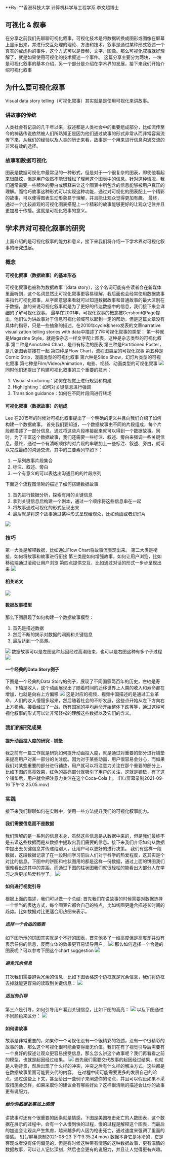 **By: **香港科技大学 计算机科学与工程学系 李文超博士 


## 可视化 & 叙事 
在分享之前我们先聊聊可视化叙事，可视化技术是将数据转换成图形或图像在屏幕上显示出来，并进行交互处理的理论、方法和技术。叙事是通过某种形式叙述一个真实的或虚构的事件，这个方式可以是音频、文字、图像。那么可视化叙事就好理解了，就是如果使用可视化的技术叙述一个事件。 
这篇分享主要分为两块，一块是可视化叙事的基本介绍，另一个部分是介绍在学术界的发展，接下来我们开始介绍可视化叙事 
## 为什么要可视化叙事 
Visual data story telling（可视化叙事）其实就是是使用可视化来讲故事。 
### 讲故事的传统 
人类社会有记录的几千年以来，叙述都是人类社会中的重要组成部分，比如流传至今的神话传说依然被人们所熟知正是因为他们通过故事的形式非常从而非常容易流传下来，从我们的经验以及人类的历史来看，故事是一个用来进行信息沟通交流的非常有效的途径。 
### 故事和数据可视化 
图表是数据可视化中最常见的一种形式，但是对于一个很复杂的图表，即使他看起来很酷炫，但是用户依然不能很轻松了理解这个图表中的信息。针对这种情况，我们通常需要一些额外的旁白或解释来让这个图表中所包含的信息能够被用户真正的理解。而恰巧故事这种形式可以实现这种功能，通过对可视化的图表配上一个精彩的故事，可以使得图表生动形象易于理解，并且能让观众觉得更加有趣。 
最终，通过一个比较直观的可视化图表搭配上一个精彩的故事能够更好的让观众记住并且更加易于传播。这就是可视化叙事的意义。 
## 学术界对可视化叙事的研究 
上面介绍的是可视化叙事的能力和意义，接下来我们将介绍一下学术界对可视化叙事的研究进展。 
### 概念 
#### 可视化叙事（数据故事）的基本形态 
可视化叙事也被称为数据故事（data story），这个名词可能有些读者会在新媒体里面听到，这个名词显然比可视化叙事更容易理解，我后面也会经常使用数据故事来指代可视化叙事，从字面意思来看就可以知道数据故事和普通故事的最大区别在于数据，总的来说可视化叙事就是为了更好的传达数据中的信息，我们接下来会详细的了解可视化叙事。 
最早在2001年，可视化叙事的概念被Gershon和Page提出，他们认为讲故事对于信息可视化领域可以起到一定的帮助，但是这篇文章没有具体的指导，只是一些抽象的描述。在2010年cycle和hero发表的文章narrative visualization telling stories with data中描述了7种可视化叙事的类型： 
第一种就是Magazine Style，就是像杂志一样文字配上图表，这种是杂志类型的可视化叙事 
第二种是Annotated Chart，是带有标注的图表 
第三种是Partitioned Poster，是几张图表拼接在一起 
第四种是Flow Chart，流程图类型的可视化叙事 
第五种是Cornic Strip，漫画类型的可视化叙事 
第六种是Slide Show，幻灯片类型的可视化叙事 
第七种是Film/Video/Animation，电影、视频、动画类型的可视化叙事 
![](https://cdn.nlark.com/yuque/0/2022/png/276016/1642656083073-cf0726ed-1340-4d3e-980f-8ae3e6869cb2.png#clientId=u22681694-bf7e-4&crop=0&crop=0&crop=1&crop=1&from=paste&id=u08277a32&margin=%5Bobject%20Object%5D&originHeight=638&originWidth=1282&originalType=url&ratio=1&rotation=0&showTitle=false&status=done&style=none&taskId=u26f6b40e-0fc5-4e1b-ac59-be881ef2167&title=)
同时他们还提出了构建可视化叙事的三个重要的技术： 

1. Visual structuring：如何在视觉上进行规划和构建 
1. Highlighting：如何对关键信息进行强调 
1. Transition guidance：如何在不同片段间进行转场 
#### 可视化叙事（数据故事）的组成 
Lee 在2015年的时候对可视化叙事提出了一个明确的定义并且向我们介绍了如何构建一个数据故事。 
首先我们要知道，一个数据故事由不同的片段组成，每个片段都描述了一部分信息，通过将这些片段串接起来就可以得到一个数据故事。同时，为了丰富这个数据故事，我们还需要一些标注、叙述、旁白来强调一些关键信息。最终，通过一个有清晰顺序的对片段的串联加上一些标注、叙述、旁白，就可以完成最终的沟通交流，其中的三要素列举如下： 

1. 一系列故事片段集合 
1. 标注、叙述、旁白 
1. 一个有意义的可以表达出沟通目的的片段序列 

下面这个流程图清晰的描述了如何搭建数据故事 

1. 首先进行数据分析，探索有用的关键信息 
1. 拿到关键信息后构建一个剧本，通过一个顺序将这些信息串在一起 
1. 将故事通过可视化的形式呈现出来 
1. 最后就是将这个故事通过某种形式呈现给观众，比如动画或者幻灯片 

![](https://cdn.nlark.com/yuque/0/2022/png/276016/1642656083045-36bce930-9fb7-4020-811d-e28d72718200.png#clientId=u22681694-bf7e-4&crop=0&crop=0&crop=1&crop=1&from=paste&id=u6776edc4&margin=%5Bobject%20Object%5D&originHeight=582&originWidth=2456&originalType=url&ratio=1&rotation=0&showTitle=false&status=done&style=none&taskId=u764d6bbe-41c7-48dc-afb3-36d18f70c19&title=)
### 技巧 
第一大类是解释数据，比如通过Flow Chart将故事流表现出来。 
第二大类是衔接，如何将故事和故事进行衔接 
第三类是如何增强故事，如何让用户浏览，比如移动端通过滚动让用户浏览 
第四点提供交互，比如通过对话的形式一步步呈现出来 
![](https://cdn.nlark.com/yuque/0/2022/png/276016/1642656083070-784b8699-a53e-4df9-b0f2-8e90932caaf3.png#clientId=u22681694-bf7e-4&crop=0&crop=0&crop=1&crop=1&from=paste&id=ucedbb566&margin=%5Bobject%20Object%5D&originHeight=894&originWidth=2280&originalType=url&ratio=1&rotation=0&showTitle=false&status=done&style=none&taskId=u47521ff8-3192-4035-b32f-91dd7a315be&title=)
#### 相关论文 
![](https://cdn.nlark.com/yuque/0/2022/png/276016/1642656083030-dd24ece8-e70f-456b-b419-080e0cf08d2e.png#clientId=u22681694-bf7e-4&crop=0&crop=0&crop=1&crop=1&from=paste&id=u84955b5d&margin=%5Bobject%20Object%5D&originHeight=1356&originWidth=2454&originalType=url&ratio=1&rotation=0&showTitle=false&status=done&style=none&taskId=u4d2eea87-cf94-49e0-869a-7a38bb84789&title=)
#### 数据故事模型 
那么下图展现了如何构建一个数据故事模型： 

1. 首先是描述数据 
1. 然后不断的揭示对数据的洞察和关键信息 
1. 最后达到一个高潮。 

![](https://cdn.nlark.com/yuque/0/2022/png/276016/1642656082957-521c8add-8bfb-476a-ab4e-85229b23bb80.png#clientId=u22681694-bf7e-4&crop=0&crop=0&crop=1&crop=1&from=paste&id=uc1754f61&margin=%5Bobject%20Object%5D&originHeight=1046&originWidth=2490&originalType=url&ratio=1&rotation=0&showTitle=false&status=done&style=none&taskId=ubb9864bd-6f42-4c82-b3b9-a069c8f08c5&title=)
数据故事可以是左图这种起因经过高潮结束，也可以是右图这种有多个子过程 
![](https://cdn.nlark.com/yuque/0/2022/png/276016/1642656083583-54a7cc38-b56c-48c0-9234-d8a055c36dd2.png#clientId=u22681694-bf7e-4&crop=0&crop=0&crop=1&crop=1&from=paste&id=u27daae13&margin=%5Bobject%20Object%5D&originHeight=926&originWidth=2452&originalType=url&ratio=1&rotation=0&showTitle=false&status=done&style=none&taskId=u57e51420-d40a-43e8-ba75-2be1dd8c7ca&title=)
#### 一个经典的Data Story例子 
下图是一个经典的Data Story的例子，展现了不同国家两百年的历史，左轴是寿命，下轴是收入，这个动画展现出了随着时间的迁移世界上人类的收入和寿命都在增加，也就是向右上方偏移 
![](https://cdn.nlark.com/yuque/0/2022/png/276016/1642656083713-7f60c75a-4361-47d8-8066-9bc8caba08d9.png#clientId=u22681694-bf7e-4&crop=0&crop=0&crop=1&crop=1&from=paste&id=u16a30742&margin=%5Bobject%20Object%5D&originHeight=758&originWidth=1342&originalType=url&ratio=1&rotation=0&showTitle=false&status=done&style=none&taskId=u3f2a3370-9bab-40c2-9076-6731fd46942&title=)
这是对应的视频，视频中国描述的是通过工业革命，人们的收入慢慢多起来，然后随着社会的不断发展，这些点开始从左下方向右上方移动。接着经过了一战，所有国家的平均寿命开始整体下跌等等，通过这种可视化叙事的形式可以让非常轻松的理解这些数据以及它们的含义。 
### 我们的研究成果 
#### 提升动画投入度的研究 - 铺垫 
我之前有一篇工作就是研究如何提升动画投入度，就是通过对重要的部分进行铺垫来提高用户对某一部分的关注度。因为对于某些动画，用户很容易会分心，而如果我们对某些重要的部分进行铺垫，用户就可以将注意力关注在那个重要的部分上，比如下图的高亮效果，红色的高亮部分就吸引了用户的关注，这就是铺垫，有了这个铺垫后，用户就会把注意力关注在这个Coca-Cola上。
![](./屏幕录制2021-09-16 下午12.25.05.mov) 
​

### 实践 
接下来我们聊聊如何在实践中，使用一些方法提升我们的可视化叙事能力。 
#### 我们需要信息而不是数据 
我们理解的是一系列的信息本身，虽然这些信息是从数据中来的，但是我们最终不是去读这些数据而是从数据中提取出我们需要的信息。接下来我们介绍如何从数据中提出去关键信息并传递给别人，让用户可以更好的进行决策。 
我们有这样一段数据，这段数据记录了在一段时间学习前后人们对于科学的热爱程度，这其实是个对比的信息。下图中的饼图和柱状图用的都是这样一份数据，通过上面的饼图我们很难看出这其中的差距，而通过下图的柱状图我们就很轻松的能看出大部分人在学习之后更加热爱科学了。 
![](https://cdn.nlark.com/yuque/0/2022/png/276016/1642656083816-b58993f1-10fd-4b03-8117-db89272a71a6.png#clientId=u22681694-bf7e-4&crop=0&crop=0&crop=1&crop=1&from=paste&id=uc2f9dc20&margin=%5Bobject%20Object%5D&originHeight=1370&originWidth=1364&originalType=url&ratio=1&rotation=0&showTitle=false&status=done&style=none&taskId=u0fd6009a-38b2-4df8-b092-2dd67b1a950&title=)
#### 如何进行视觉引导 
根据上面的描述，我们可以做一个总结: 
首先我们在说故事的时候需要对数据选择一个恰当的表达方式，每个图表它都会自己的特点，比如线图更适合描述长时间的趋势。比如数据对比更适合用热图来表示。 
##### 选择一个合适的图表 
如下图所示的饼图其实就是个不好的图表，首先他多了一维高度但是高度却并没有表示任何的信息，反而立体的效果更容易误导用户。 
![](https://cdn.nlark.com/yuque/0/2022/png/276016/1642656083950-a287c879-63ff-44b1-92f4-0e36bdc588db.png#clientId=u22681694-bf7e-4&crop=0&crop=0&crop=1&crop=1&from=paste&id=u78cb9a23&margin=%5Bobject%20Object%5D&originHeight=1010&originWidth=1708&originalType=url&ratio=1&rotation=0&showTitle=false&status=done&style=none&taskId=ue1509f68-4277-438c-b77b-46ca2a12a58&title=)
那么如何选择一个合适的图表呢？可以参考下图这个chart suggestion 
![](https://cdn.nlark.com/yuque/0/2022/png/276016/1642656083977-15ce0e44-8e1b-4f0e-a7e9-46f9285b867e.png#clientId=u22681694-bf7e-4&crop=0&crop=0&crop=1&crop=1&from=paste&id=u93522dc0&margin=%5Bobject%20Object%5D&originHeight=658&originWidth=936&originalType=url&ratio=1&rotation=0&showTitle=false&status=done&style=none&taskId=ua74a2721-4253-4c9b-98fb-b211118ed1e&title=)
##### 避免冗余信息 
其次我们需要避免冗余的信息，比如下图表格这个边框就是冗余信息，我们将边框去掉就能更容易的读取到关键信息： 
![](https://cdn.nlark.com/yuque/0/2022/png/276016/1642656084183-01b48891-8943-4a31-a276-291c8ca05556.png#clientId=u22681694-bf7e-4&crop=0&crop=0&crop=1&crop=1&from=paste&id=u8a52c959&margin=%5Bobject%20Object%5D&originHeight=624&originWidth=2212&originalType=url&ratio=1&rotation=0&showTitle=false&status=done&style=none&taskId=u91ef0b76-102e-41e1-b981-1beb9344b9b&title=)
##### 适当的引导 
第三点是引导，如何引导用户看到关键信息，比如下图的高亮： 
![](https://cdn.nlark.com/yuque/0/2022/png/276016/1642656084619-2e609bc9-6ec4-476c-8ed8-faeaabd9dcd3.png#clientId=u22681694-bf7e-4&crop=0&crop=0&crop=1&crop=1&from=paste&id=uc7f998f9&margin=%5Bobject%20Object%5D&originHeight=792&originWidth=2260&originalType=url&ratio=1&rotation=0&showTitle=false&status=done&style=none&taskId=u335a603d-0f63-408d-b3ae-2867c7e7dd2&title=)
以及下图通过不同颜色来区分： 
![](https://cdn.nlark.com/yuque/0/2022/png/276016/1642656084674-0f0bf165-3e5e-49a7-91c3-2b0ca1041e69.png#clientId=u22681694-bf7e-4&crop=0&crop=0&crop=1&crop=1&from=paste&id=uee4e1945&margin=%5Bobject%20Object%5D&originHeight=1176&originWidth=1480&originalType=url&ratio=1&rotation=0&showTitle=false&status=done&style=none&taskId=u30ce9877-7962-43ba-b66c-1e40ea56c2a&title=)
#### 如何讲故事 
故事是非常重要的，如果你一个可视化没有一个很精彩的叙述，没有一个很精彩的故事的话，那么这个可视化很可能会变得毫无价值。我们在有了视觉引导后需要有一个良好的叙述让观众更容易接受信息，那么怎么讲这个故事呢？我们再看看之前的模型，也就是起因经过结果。 
![](https://cdn.nlark.com/yuque/0/2022/png/276016/1642656084820-cbe5633f-6249-4942-b5da-cab1bcd40a85.png#clientId=u22681694-bf7e-4&crop=0&crop=0&crop=1&crop=1&from=paste&id=u9171f736&margin=%5Bobject%20Object%5D&originHeight=884&originWidth=2270&originalType=url&ratio=1&rotation=0&showTitle=false&status=done&style=none&taskId=ue851039c-eec7-4dd4-98c1-b2257dbaed9&title=)
首先我们需要交代故事的起因经过结果，也就是人物背景，然后出现了什么样的冲突，冲突之后有什么样的解决方式。这些都是在数据故事里面可能要交代的内容。 
在过程中间可能需要更多的发展自己的论点，通过这些上下文，甚至给出一些例子来阐述你的论点，并且可以假设如果不采取措施会怎样，如果采取你的建议会有哪些好处？这样很清晰的描述会让你的故事更有说服力。 
##### 给你的数据故事加上感情 
讲故事时还有个很重要的因素就是情感，下图是美国枪击死亡的人数图表，这个数据在展示的过程中，会有一个从慢到快的过程，慢的过程是解释这个图表，而最后的加速会让观众产生焦虑，越来越多的人因为枪击死亡，通过速度来强调了里面的情感。 
![](./屏幕录制2021-08-23 下午9.35.24.mov)
数据本身它是冰冷的，它是客观或者没有任何偏见的，但是有时候这种带有情感的这种数据故事，更有温情的数据故事，可以让人记忆深刻，然后也会更有的说服力，并且让人觉得更有兴趣。 
